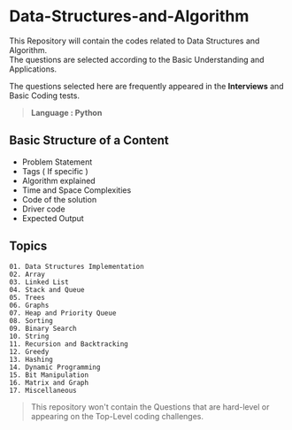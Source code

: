 # Data-Structures-and-Algorithm

This Repository will contain the codes related to Data Structures and Algorithm.   
The questions are selected according to the Basic Understanding and Applications.

The questions selected here are frequently appeared in the **Interviews** and Basic Coding tests.  



> **Language : Python**




## Basic Structure of a Content

  - Problem Statement     
  - Tags ( If specific )
  - Algorithm explained    
  - Time and Space Complexities
  - Code of the solution
  - Driver code
  - Expected Output
  


## Topics
  
    01. Data Structures Implementation
    02. Array
    03. Linked List
    04. Stack and Queue
    05. Trees
    06. Graphs
    07. Heap and Priority Queue
    08. Sorting
    09. Binary Search
    10. String
    11. Recursion and Backtracking
    12. Greedy
    13. Hashing
    14. Dynamic Programming
    15. Bit Manipulation
    16. Matrix and Graph
    17. Miscellaneous




  
  
> This repository won't contain the Questions that are hard-level or appearing on the Top-Level coding challenges.
